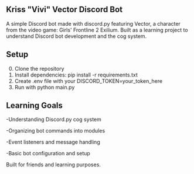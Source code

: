 ## Kriss "Vivi" Vector Discord Bot

A simple Discord bot made with discord.py featuring Vector, a character from the video game: Girls' Frontline 2 Exilium. Built as a learning project to understand Discord bot development and the cog system.

## Setup

0) Clone the repository
1) Install dependencies: pip install -r requirements.txt
2) Create .env file with your DISCORD_TOKEN=your_token_here
3) Run with python main.py

## Learning Goals

-Understanding Discord.py cog system

-Organizing bot commands into modules

-Event listeners and message handling

-Basic bot configuration and setup

Built for friends and learning purposes.
